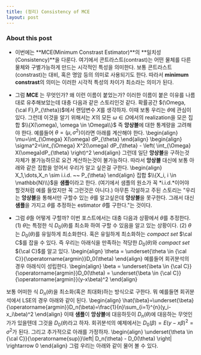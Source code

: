```yaml
---
title: (정리) Consistency of MCE
layout: post 
---
```


### About this post
- 이번에는 **MCE(Minimum Constrast Estimator)**의 **일치성(Consistency)**을 다룬다. 여기에서 콘트라스트(contrast)는 어떤 물체를 다른 물체와 구별가능하게 만드는 시각적인 특성을 의미한다. 보통 콘트라스트(constrast)는 대비, 혹은 명암 등의 의미로 사용되기도 한다. 따라서 **minimum constrast**의 의미는 이러한 시각적 특성의 차이가 최소라는 의미가 된다. 
- 그럼 **MCE** 는 무엇인가? 왜 이런 이름이 붙었는가? 이러한 이름이 붙은 이유를 나름대로 유추해보았는데 대충 다음과 같은 스토리인것 같다. 확률공간 $(\Omega,{\cal F},P_{\theta})$에서 랜덤변수 $X$를 생각하자. 이때 보통 우리는 $\theta$에 관심이 있다. 그런데 이것을 알기 위해서는 $X$의 모든 $\omega \in \Omega$에서의 realization을 모은 집합 $\\{X(\omega), \omega \in \Omega\\}$ 즉 **앙상블**에 대한 통계량을 고려해야 한다. 예를들어 $\theta=(\mu,\sigma^2)$이라면 아래를 계산해야 한다. 
\begin{align}
\mu=\int_{\Omega} X(\omega) dP_{\theta} 
\end{align}
\begin{align}
\sigma^2=\int_{\Omega} X^2(\omega) dP_{\theta} - \left( \int_{\Omega} X(\omega)dP_{\theta} \right)^2
\end{align}
그런데 일단 **앙상블**을 구하는것 자체가 불가능하므로 요건 계산하는것이 불가능하다. 따라서 **앙상블** 대신에 보통 아래와 같은 집합을 얻어서 우리가 알고 싶은걸 구한다. 
\begin{align}
X_1,\dots,X_n \sim i.i.d. ~~ P_{\theta}
\end{align}
집합 $\\{X_i, i \in \mathbb{N}\\}$을 **샘플**이라고 한다. (여기에서 샘플의 원소가 꼭 *i.i.d.*이어야 할것처럼 예를 들었지만 꼭 그런것은 아니다.) 아무튼 각설하고 주된 스토리는 "우리는 **앙상블**을 통해서만 구할수 있는 $\theta$를 알고싶은데 **앙상블**을 못구한다. 그래서 대신 **샘플**을 가지고 $\theta$를 추정하는 estimator $\hat{\theta}$를 구한다."는 것이다. 

- 그럼 $\hat{\theta}$을 어떻게 구할까? 이번 포스트에서는 대충 다음과 상황에서 $\theta$를 추정한다. (1) $\theta$는 특정한 식 $D_0(\theta)$를 최소화 하여 구할 수 있음을 알고 있는 상황이다. (2) $\theta$는 $D_0(\theta)$를 유일하게 최소화한다. 혹은 유일하게 최소화하는 *compact set* $\cal C$를 잡을 수 있다. 즉 우리는 아래식을 만족하는 적당한 $D_0(\theta)$와 *campact set* ${\cal C}$를 알고 있다. 
\begin{align}
\theta = \underset{\theta \in {\cal C}}{\operatorname{argmin}}D_0(\theta)
\end{align}
예를들어 회귀분석의 경우 아래식이 성립한다. 
\begin{align}
\beta = \underset{\beta \in {\cal C}}{\operatorname{argmin}}D_0(\theta) =  \underset{\beta \in {\cal C}}{\operatorname{argmin}}(y-x\beta)^2
\end{align}


보통 어떠한 식 $D_n(\theta)$을 최소화(혹은 최대화)하는 방식으로 구한다. 뭐 예를들면 회귀분석에서 LSE의 경우 아래와 같이 된다. 
\begin{align}
\hat{\beta}=\underset{\beta}{\operatorname{argmin}}D_n(\beta)=\frac{1}{n}\sum_{i=1}^{n}(y_i-x_i\beta)^2
\end{align}
이때 **샘플**이 **앙상블**에 대응하듯이 $D_n(\theta)$에 대응하는 무엇인가가 있을텐데 그것을 $D_0(\theta)$라고 하자. 회귀분석의 예제에서는 $D_0(\beta)=E(y-x\beta)^2=\sigma^2$가 된다. 그리고 추가적으로 아래를 가정하자. 
\begin{align}
\underset{\theta \in {\cal C}}{\operatorname{sup}}\left| D_n(\theta) - D_0(\theta) \right| \rightarrow 0 
\end{align}
그럼 우리는 아래와 같이 물어 볼 수 있다. 

